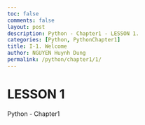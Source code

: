 ```yaml
---
toc: false
comments: false
layout: post
description: Python - Chapter1 - LESSON 1.
categories: [Python, PythonChapter1]
title: I-1. Welcome
author: NGUYEN Huynh Dung
permalink: /python/chapter1/1/
---
```


# LESSON 1
Python - Chapter1



